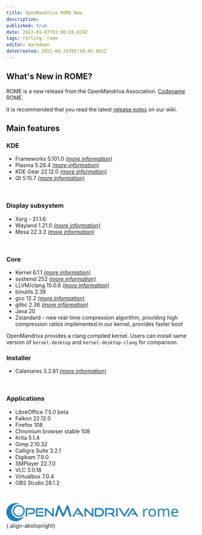 ```yaml
---
title: OpenMandriva ROME New
description: 
published: true
date: 2023-01-07T01:06:19.024Z
tags: rolling, rome
editor: markdown
dateCreated: 2021-04-24T05:50:45.963Z
---
```


## What's New in ROME?
ROME is a new release from the OpenMandriva Association. [Codename](/policies/codename) ROME.

It is recommended that you read the latest [release notes](/distribution/releases/omlxrolling/notes) on our wiki. 
<br>

## Main features

### KDE

- Frameworks 5.101.0 [*(more information)*](https://kde.org/announcements/frameworks/5/5.101.0/)
- Plasma 5.26.4 [*(more information)*](https://kde.org/announcements/plasma/5/5.26.4/)
- KDE Gear 22.12.0 [*(more information)*](https://kde.org/announcements/gear/22.12.0/)
- Qt 5.15.7 [*(more information)*](https://www.qt.io)
<br>

### Display subsystem
- Xorg - 21.1.6
- Wayland 1.21.0 [*(more information)*](https://wayland.freedesktop.org/releases.html)
- Mesa 22.3.2 [*(more information)*](http://www.mesa3d.org/)
<br>

### Core
- Kernel 6.1.1 [*(more information)*](https://www.kernel.org/)
- systemd 252 [*(more information)*](https://www.freedesktop.org/wiki/Software/systemd/)
- LLVM/clang 15.0.6 [*(more information)*](http://llvm.org/)
- binutils 2.39
- gcc 12.2 [*(more information)*](https://gcc.gnu.org/)
- glibc 2.36 [*(more information)*](http://www.gnu.org/software/libc/)
- Java 20
- Zstandard - new real-time compression algorithm, providing high compression ratios implemented in our kernel, provides faster boot

OpenMandriva provides a clang compiled kernel. Users can install same version of `kernel-desktop` and `kernel-desktop-clang` for comparison.
<br>

### Installer
- Calamares 3.2.61 [*(more information)*](https://calamares.io)
<br>

### Applications
- LibreOffice 7.5.0 beta
- Falkon 22.12.0
- Firefox 108
- Chromium browser stable 108 
- Krita 5.1.4
- Gimp 2.10.32
- Calligra Suite 3.2.1
- Digikam 7.9.0
- SMPlayer 22.7.0
- VLC 3.0.18
- Virtualbox 7.0.4
- OBS Studio 28.1.2

<!-- The port to aarch64 (64-bit ARM processors) is completed, making it possible to build [energy efficient PC replacements for less than $150](https://videos.openmandriva.org/videos/watch/4e135a39-4232-4d85-999c-e349ba8a7bd9).
Installable images are available for the PinebookPro, Raspberry Pi 4B and 3B+, Rock Pi 4A, 4B and 4C, Synquacer, Cubox Pulse and generic UEFI compatible devices, such as most aarch64 server boards. More aarch64 hardware support will follow shortly. This port also enables us to target a smartphone for the first time - an image running on the PinePhone is available (but should not yet be considered final quality). -->
<br>

![header-tr-omrome.svg](/assets/header-tr-omrome.svg){.align-abstopright}
